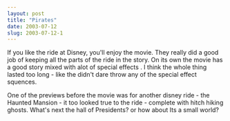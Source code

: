 ```yaml
---
layout: post
title: "Pirates"
date: 2003-07-12
slug: 2003-07-12-1
---
```


If you like the ride at Disney, you&apos;ll enjoy the movie.  They really did a good job of keeping all the parts of the ride in the story.  On its own the movie has a good story mixed with alot of special effects .  I think the whole thing lasted too long - like the didn&apos;t dare throw any of the special effect squences.

One of the previews before the movie was for another disney ride - the Haunted Mansion - it too looked true to the ride - complete with hitch hiking ghosts.  What&apos;s next the hall of Presidents? or how about Its a small world?


